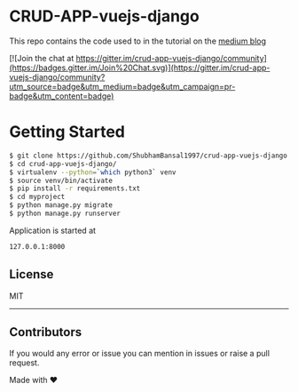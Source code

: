 # CRUD-APP-vuejs-django
This repo contains the code used to in the tutorial on the [medium blog](https://medium.com/@shubhambansal_89125/crud-app-using-vue-js-and-django-516edf4e4217)

[![Join the chat at https://gitter.im/crud-app-vuejs-django/community](https://badges.gitter.im/Join%20Chat.svg)](https://gitter.im/crud-app-vuejs-django/community?utm_source=badge&utm_medium=badge&utm_campaign=pr-badge&utm_content=badge)

# Getting Started

```sh
$ git clone https://github.com/ShubhamBansal1997/crud-app-vuejs-django.git
$ cd crud-app-vuejs-django/
$ virtualenv --python=`which python3` venv
$ source venv/bin/activate
$ pip install -r requirements.txt
$ cd myproject
$ python manage.py migrate
$ python manage.py runserver
```
Application is started at 
```sh
127.0.0.1:8000
```

License
----

MIT

***

Contributors
---
If you would any error or issue you can mention in issues or raise a pull request.

Made with ❤

